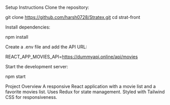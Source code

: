 Setup Instructions
Clone the repository:

git clone https://github.com/harsh0728/Stratex.git cd strat-front

Install dependencies:

npm install

Create a .env file and add the API URL:

REACT_APP_MOVIES_API=https://dummyapi.online/api/movies

Start the development server:

npm start

Project Overview
A responsive React application with a movie list and a favorite movies list.
Uses Redux for state management.
Styled with Tailwind CSS for responsiveness.